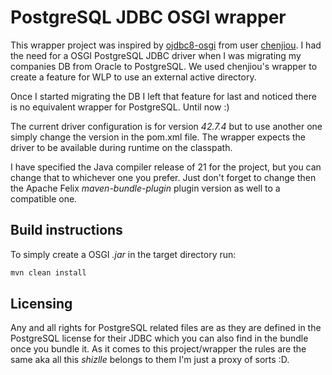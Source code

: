 # PostgreSQL JDBC OSGI wrapper

This wrapper project was inspired by [ojdbc8-osgi](https://github.com/chenjiou/ojdbc8-osgi)
from user [chenjiou](https://github.com/chenjiou). I had the need for a OSGI
PostgreSQL JDBC driver when I was migrating my companies DB from Oracle to
PostgreSQL. We used chenjiou's wrapper to create a feature for WLP to use an
external active directory.

Once I started migrating the DB I left that feature for last and noticed there
is no equivalent wrapper for PostgreSQL. Until now :)

The current driver configuration is for version *42.7.4* but to use another one
simply change the version in the pom.xml file. The wrapper expects the driver
to be available during runtime on the classpath.

I have specified the Java compiler release of 21 for the project, but you can
change that to whichever one you prefer. Just don't forget to change then the
Apache Felix *maven-bundle-plugin* plugin version as well to a compatible one.

## Build instructions

To simply create a OSGI *.jar* in the target directory run:

```sh
mvn clean install
```

## Licensing

Any and all rights for PostgreSQL related files are as they are defined in the
PostgreSQL license for their JDBC which you can also find in the bundle once
you bundle it. As it comes to this project/wrapper the rules are the same aka
all this *shizlle* belongs to them I'm just a proxy of sorts :D.
